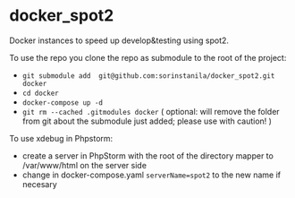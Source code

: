 # docker_spot2
Docker instances to speed up develop&amp;testing  using spot2. 

To use the repo you clone the repo as submodule to the root of the project:

- `git submodule add  git@github.com:sorinstanila/docker_spot2.git docker`
- `cd docker`
- `docker-compose up -d`
- `git rm --cached .gitmodules docker` ( optional: will remove the folder from git about the submodule just added; please use with caution! )

To use xdebug in Phpstorm:
- create a server in PhpStorm with the root of the directory mapper to /var/www/html on the server side
- change in docker-compose.yaml `serverName=spot2` to the new name if necesary
